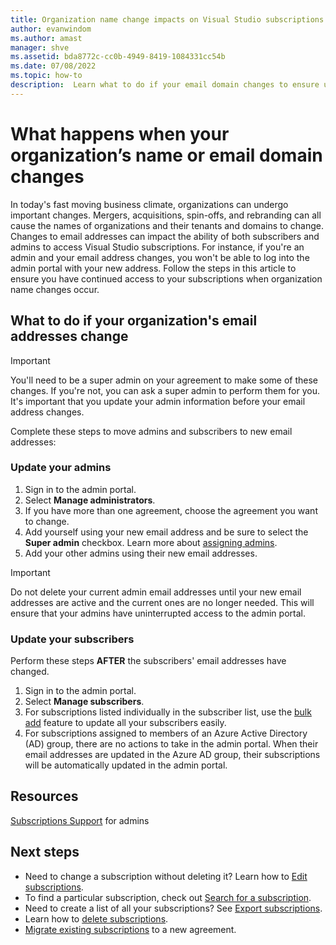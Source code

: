 ```yaml
---
title: Organization name change impacts on Visual Studio subscriptions | Microsoft Docs
author: evanwindom
ms.author: amast
manager: shve
ms.assetid: bda8772c-cc0b-4949-8419-1084331cc54b
ms.date: 07/08/2022
ms.topic: how-to
description:  Learn what to do if your email domain changes to ensure uninterrupted access to the admin portal and subscriptions. 
---
```


# What happens when your organization’s name or email domain changes

In today's fast moving business climate, organizations can undergo important changes.  Mergers, acquisitions, spin-offs, and rebranding can all cause the names of organizations and their tenants and domains to change.  Changes to email addresses can impact the ability of both subscribers and admins to access Visual Studio subscriptions.  For instance, if you're an admin and your email address changes, you won't be able to log into the admin portal with your new address.  Follow the steps in this article to ensure you have continued access to your subscriptions when organization name changes occur. 

## What to do if your organization's email addresses change

> [!IMPORTANT]
> You'll need to be a super admin on your agreement to make some of these changes.  If you're not, you can ask a super admin to perform them for you. It's important that you update your admin information before your email address changes.

Complete these steps to move admins and subscribers to new email addresses:

### Update your admins

1. Sign in to the admin portal.
0. Select **Manage administrators**.
0. If you have more than one agreement, choose the agreement you want to change. 
0. Add yourself using your new email address and be sure to select the **Super admin** checkbox.  Learn more about [assigning admins](https://docs.microsoft.com/visualstudio/subscriptions/admin-roles#assigning-admins).
0. Add your other admins using their new email addresses. 
> [!IMPORTANT]
> Do not delete your current admin email addresses until your new email addresses are active and the current ones are no longer needed.  This will ensure that your admins have uninterrupted access to the admin portal.

### Update your subscribers

Perform these steps **AFTER** the subscribers' email addresses have changed.  
1. Sign in to the admin portal.
0. Select **Manage subscribers**.
0. For subscriptions listed individually in the subscriber list, use the [bulk add](assign-license-bulk.md) feature to update all your subscribers easily.  
0. For subscriptions assigned to members of an Azure Active Directory (AD) group, there are no actions to take in the admin portal.  When their email addresses are updated in the Azure AD group, their subscriptions will be automatically updated in the admin portal. 

## Resources

[Subscriptions Support](https://aka.ms/vsadminhelp) for admins

## Next steps

+ Need to change a subscription without deleting it?  Learn how to [Edit subscriptions](edit-license.md).
+ To find a particular subscription, check out [Search for a subscription](search-license.md).
+ Need to create a list of all your subscriptions?  See [Export subscriptions](exporting-subscriptions.md).
+ Learn how to [delete subscriptions](delete-license.md). 
+ [Migrate existing subscriptions](migrate-subscriptions.md) to a new agreement.